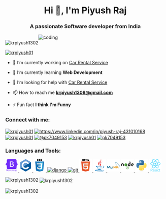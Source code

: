 <h1 align="center">Hi 👋, I'm Piyush Raj</h1>
<h3 align="center">A passionate Software developer from India</h3>
<img align="right" alt="coding" width="400" src="https://camo.githubusercontent.com/7de37139d0b4c1ce40865e799b446c0e963a3dd8fb68d239707237c40604fa3d/68747470733a2f2f63646e2e6472696262626c652e636f6d2f75736572732f3733303730332f73637265656e73686f74732f363538313234332f6176656e746f2e676966">

<p align="left"> <img src="https://komarev.com/ghpvc/?username=krpiyush1302&label=Profile%20views&color=0e75b6&style=flat" alt="krpiyush1302" /> </p>

<p align="left"> <a href="https://twitter.com/krpiyush01" target="blank"><img src="https://img.shields.io/twitter/follow/krpiyush01?logo=twitter&style=for-the-badge" alt="krpiyush01" /></a> </p>

- 🔭 I’m currently working on [Car Rental Service](https://github.com/krpiyush1302/CarRental-Service)

- 🌱 I’m currently learning **Web Development**

- 🤝 I’m looking for help with [Car Rental Service](https://github.com/krpiyush1302/CarRental-Service)



- 📫 How to reach me **krpiyush1308@gmail.com**

- ⚡ Fun fact **I think I'm Funny**

<h3 align="left">Connect with me:</h3>
<p align="left">
<a href="https://twitter.com/krpiyush01" target="blank"><img align="center" src="https://raw.githubusercontent.com/rahuldkjain/github-profile-readme-generator/master/src/images/icons/Social/twitter.svg" alt="krpiyush01" height="30" width="40" /></a>
<a href="https://linkedin.com/in/https://www.linkedin.com/in/piyush-raj-431010168" target="blank"><img align="center" src="https://raw.githubusercontent.com/rahuldkjain/github-profile-readme-generator/master/src/images/icons/Social/linked-in-alt.svg" alt="https://www.linkedin.com/in/piyush-raj-431010168" height="30" width="40" /></a>
<a href="https://instagram.com/krpiyush01" target="blank"><img align="center" src="https://raw.githubusercontent.com/rahuldkjain/github-profile-readme-generator/master/src/images/icons/Social/instagram.svg" alt="krpiyush01" height="30" width="40" /></a>
<a href="https://www.hackerrank.com/@pk7049153" target="blank"><img align="center" src="https://raw.githubusercontent.com/rahuldkjain/github-profile-readme-generator/master/src/images/icons/Social/hackerrank.svg" alt="@pk7049153" height="30" width="40" /></a>
<a href="https://www.leetcode.com/krpiyush01" target="blank"><img align="center" src="https://raw.githubusercontent.com/rahuldkjain/github-profile-readme-generator/master/src/images/icons/Social/leet-code.svg" alt="krpiyush01" height="30" width="40" /></a>
<a href="https://auth.geeksforgeeks.org/user/pk7049153" target="blank"><img align="center" src="https://raw.githubusercontent.com/rahuldkjain/github-profile-readme-generator/master/src/images/icons/Social/geeks-for-geeks.svg" alt="pk7049153" height="30" width="40" /></a>
</p>

<h3 align="left">Languages and Tools:</h3>
<p align="left"> <a href="https://getbootstrap.com" target="_blank" rel="noreferrer"> <img src="https://raw.githubusercontent.com/devicons/devicon/master/icons/bootstrap/bootstrap-plain-wordmark.svg" alt="bootstrap" width="40" height="40"/> </a> <a href="https://www.cprogramming.com/" target="_blank" rel="noreferrer"> <img src="https://raw.githubusercontent.com/devicons/devicon/master/icons/c/c-original.svg" alt="c" width="40" height="40"/> </a> <a href="https://www.w3schools.com/css/" target="_blank" rel="noreferrer"> <img src="https://raw.githubusercontent.com/devicons/devicon/master/icons/css3/css3-original-wordmark.svg" alt="css3" width="40" height="40"/> </a> <a href="https://www.djangoproject.com/" target="_blank" rel="noreferrer"> <img src="https://cdn.worldvectorlogo.com/logos/django.svg" alt="django" width="40" height="40"/> </a> <a href="https://git-scm.com/" target="_blank" rel="noreferrer"> <img src="https://www.vectorlogo.zone/logos/git-scm/git-scm-icon.svg" alt="git" width="40" height="40"/> </a> <a href="https://www.w3.org/html/" target="_blank" rel="noreferrer"> <img src="https://raw.githubusercontent.com/devicons/devicon/master/icons/html5/html5-original-wordmark.svg" alt="html5" width="40" height="40"/> </a> <a href="https://www.java.com" target="_blank" rel="noreferrer"> <img src="https://raw.githubusercontent.com/devicons/devicon/master/icons/java/java-original.svg" alt="java" width="40" height="40"/> </a> <a href="https://www.mysql.com/" target="_blank" rel="noreferrer"> <img src="https://raw.githubusercontent.com/devicons/devicon/master/icons/mysql/mysql-original-wordmark.svg" alt="mysql" width="40" height="40"/> </a> <a href="https://nodejs.org" target="_blank" rel="noreferrer"> <img src="https://raw.githubusercontent.com/devicons/devicon/master/icons/nodejs/nodejs-original-wordmark.svg" alt="nodejs" width="40" height="40"/> </a> <a href="https://www.python.org" target="_blank" rel="noreferrer"> <img src="https://raw.githubusercontent.com/devicons/devicon/master/icons/python/python-original.svg" alt="python" width="40" height="40"/> </a> <a href="https://reactjs.org/" target="_blank" rel="noreferrer"> <img src="https://raw.githubusercontent.com/devicons/devicon/master/icons/react/react-original-wordmark.svg" alt="react" width="40" height="40"/> </a> </p>

<p><img align="left" src="https://github-readme-stats.vercel.app/api/top-langs?username=krpiyush1302&show_icons=true&locale=en&layout=compact" alt="krpiyush1302" /></p>

<p>&nbsp;<img align="center" src="https://github-readme-stats.vercel.app/api?username=krpiyush1302&show_icons=true&locale=en" alt="krpiyush1302" /></p>

<p><img align="center" src="https://github-readme-streak-stats.herokuapp.com/?user=krpiyush1302&" alt="krpiyush1302" /></p>
